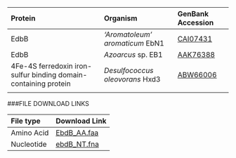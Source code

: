  Protein | Organism | GenBank Accession |
 :--- | :--- | :--- |
| EdbB | *‘Aromatoleum’ aromaticum* EbN1 | [CAI07431](http://www.ncbi.nlm.nih.gov/protein/CAI07431)|
| EdbB | *Azoarcus* sp. EB1 | [AAK76388](http://www.ncbi.nlm.nih.gov/protein/AAK76388)|
| 4Fe-4S ferredoxin iron-sulfur binding domain-containing protein | *Desulfococcus oleovorans* Hxd3 | [ABW66006](http://www.ncbi.nlm.nih.gov/protein/ABW66006)|
|  | | []()|

###FILE DOWNLOAD LINKS

 File type | Download Link |
 :--- | :---------- | 
| Amino Acid | [EbdB_AA.faa](amino_acid/EbdB_AA.faa) |
| Nucleotide | [ebdB_NT.fna](nucleotide/ebdB_NT.fna) |
